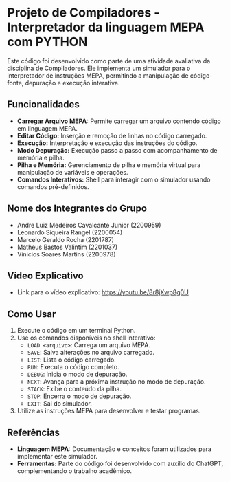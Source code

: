 # Projeto de Compiladores - Interpretador da linguagem MEPA com PYTHON 

Este código foi desenvolvido como parte de uma atividade avaliativa da disciplina de Compiladores. Ele implementa um simulador para o interpretador de instruções MEPA, permitindo a manipulação de código-fonte, depuração e execução interativa.

## Funcionalidades
- **Carregar Arquivo MEPA:** Permite carregar um arquivo contendo código em linguagem MEPA.
- **Editar Código:** Inserção e remoção de linhas no código carregado.
- **Execução:** Interpretação e execução das instruções do código.
- **Modo Depuração:** Execução passo a passo com acompanhamento de memória e pilha.
- **Pilha e Memória:** Gerenciamento de pilha e memória virtual para manipulação de variáveis e operações.
- **Comandos Interativos:** Shell para interagir com o simulador usando comandos pré-definidos.

## Nome dos Integrantes do Grupo
- Andre Luiz Medeiros Cavalcante Junior (2200959)
- Leonardo Siqueira Rangel (2200054) 
- Marcelo Geraldo Rocha (2201787)
- Matheus Bastos Valintim (2201037)
- Vinicios Soares Martins (2200978)


## Vídeo Explicativo
- Link para o vídeo explicativo: https://youtu.be/8r8jXwp8g0U

## Como Usar
1. Execute o código em um terminal Python.
2. Use os comandos disponíveis no shell interativo:
   - `LOAD <arquivo>`: Carrega um arquivo MEPA.
   - `SAVE`: Salva alterações no arquivo carregado.
   - `LIST`: Lista o código carregado.
   - `RUN`: Executa o código completo.
   - `DEBUG`: Inicia o modo de depuração.
   - `NEXT`: Avança para a próxima instrução no modo de depuração.
   - `STACK`: Exibe o conteúdo da pilha.
   - `STOP`: Encerra o modo de depuração.
   - `EXIT`: Sai do simulador.
3. Utilize as instruções MEPA para desenvolver e testar programas.

## Referências
- **Linguagem MEPA:** Documentação e conceitos foram utilizados para implementar este simulador.
- **Ferramentas:** Parte do código foi desenvolvido com auxílio do ChatGPT, complementando o trabalho acadêmico.
